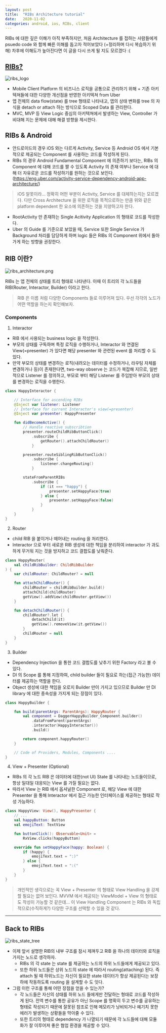 ```yaml
---
layout: post
title:  "RIBs Architecture tutorial"
date:   2020-11-02
categories: android, ios, RIBs, client 
---
```


RIBs 에 대한 깊은 이해가 아직 부족하지만, 처음 Architecture 를 접하는 사람들에게 psuedo code 와 함께 빠른 이해를 돕고자 적어보았다 (+정리하며 다시 복습하기 위해)
차후에 이해도가 높아진다면 이 글을 다시 쓰게 될 지도 모르겠다 :(

## [RIBs?](https://github.com/uber/RIBs)
![ribs_logo](/assets/images/ribs_logo.png)
- Mobile Client Platform 의 비즈니스 로직을 공통으로 관리하기 위해 + 기존 아키텍쳐들에 대한 다양한 개선점을 반영한 아키텍쳐 from Uber
- 앱 전체의 data flow(state) 를 tree 형태로 나타내고, 앱의 상태 변화를 tree 의 자식을 detach or attach 하는 방식으로 Scoped Data 를 관리한다.
- MVC, MVP 등 View Logic 중심의 아키텍쳐에서 발생하는 View, Controller 가 비대해 지는 문제에 대해 해결 방향을 제시한다.

## RIBs & Android

- 안드로이드의 경우 iOS 와는 다르게 Activity, Service 등 Android OS 에서 기본적으로 제공되는 Component 를 사용하는 코드를 작성하게 된다.
- RIBs 의 경우 Android Fundamental Component 에 의존하기 보다는, RIBs 의 Component 에 대해 코드를 짤 수 있도록 Activity 의 존재 여부나 Service 에 대해 더 자유로운 코드를 작성하기를 원하는 것으로 보인다. (https://eng.uber.com/activity-service-dependency-android-app-architecture/)
> iOS 알못이라... 정확히 어떤 부분이 Activity, Service 를 대체하는지는 모르겠다. 다만 Cross Architecture 을 위한 로직을 목적으로하는 만큼 위와 같은 platform dependent 한 요소에 의존하는 것을 지양하고자 한다.

- RootActivity 만 존재하는 Single Acitivity Application 의 형태로 코드를 작성한다.
- Uber 의 Guide 를 기준으로 보았을 때, Service 또한 Single Service 가 Background 처리를 담당하게 하며 logic 들은 RIBs 의 Component 위에서 돌아가게 하는 방향을 권장한다.

## RIB 이란?
![ribs_architecture.png](/assets/images/ribs_architecture.png)

RIBs 는 앱 전체의 상태를 트리 형태로 나타낸다. 이때 이 트리의 각 노드들을 RIB(Router, Interactor, Builder) 이라고 한다.

> RIB 은 이름 처럼 다양한 Components 들로 이루어져 있다. 우선 각각의 노드가 어떤 역할을 하는지 확인해보자.

### Components

1. Interactor

- RIB 에서 사용되는 business logic 을 작성한다.
- 부모의 상태를 구독하며 특정 로직을 수행하거나, Interactor 와 연결된 View(=presenter) 가 있다면 해당 presenter 와 관련된 event 를 처리할 수 도 있다.
- 만약 부모의 상태를 변경하는 로직(내려오는 데이터를 수정하거나, 라우팅 자체를 변경하거나 등)이 존재한다면, two-way observe 는 코드가 복잡해 지므로, 일반적으로 Listener 를 정의하고, 부모로 부터 해당 Listener 를 주입받아 부모의 상태를 변경하는 로직을 수행한다.

```kotlin
class HappyInteractor {

    // Interface for ascending RIBs
    @Inject var listener: Listener
    // Interface for current Interactor's view(=presenter)
    @Inject var presenter: HappyPresenter

    fun didBecomeActive() {
        // Handle reactive subscribtion
        presenter.routeChildRibButtonClick()
            .subscribe {
                getRouter().attachChildRouter()
            }

        presenter.routeSiblingRibButtonClick()
            .subscribe {
                listener.changeRouting()
            }

        stateFromParentRIBs
            .subscribe {
                if (it === "happy") {
                    presenter.setHappyFace(true)
                } else {
                    presenter.setHappyFace(false)
                }
            }
    }
}
```

2. Router
- child RIB 을 붙이거나 떼어내는 routing 을 처리한다.
- Interactor 으로 부터 새로운 RIB 생성에 대한 책임을 분리하여 interactor 가 과도하게 무거워 지는 것을 방지하고 코드 결합도를 낮춰준다.

```kotlin
class HappyRouter(
    val childRibBuilder: ChildRibBuilder
) {
    var childRouter: ChildRouter? = null

    fun attachChildRouter() {
        childRouter = childRibBuilder.build()
        attachChild(childRouter)
        getView().addView(childRouter.getView())
    }

    fun detachChildRouter() {
        childRouter?.let {
            detachChild(it)
            getView().removeView(it.getView())
        }
        childRouter = null
    }
}
```

3. Builder
- Dependency Injection 을 통한 코드 결합도를 낮추기 위한 Factory 라고 볼 수 있다.
- DI 의 Scope 를 통해 지정하여, child builder 들이 필요로 하는(접근 가능한) 데이터를 제공하는 역할을 한다.
- Object 생성에 대한 책임을 오로지 Builder 만이 가지고 있으므로 Builder 만 DI library 에 대한 종속성을 가지게 되는 장점이 있다.

```kotlin
class HappyBuilder {

    fun build(parentArgs: ParentArgs): HappyRouter {
        val component = DaggerHappyBuilder_Component.builder()
            .dataFromParent(parentArgs)
            .interactor(HappyInteractor())
            .build()

        return component.happyRouter()
    }

    // Code of Providers, Modules, Components ....
}
```

4. View + Presenter (Optional)
- RIBs 의 각 노드 RIB 은 데이터에 대한(not UI) State 를 나타내는 노드들이므로, 항상 일대일 대응되는 View 를 가질 필요는 없다.
- 따라서 View 는 RIB 에서 옵셔널한 Component 로, 해당 View 에 대한 Presenter 을 통해 Interactor 에서 접근 가능한 인터페이스를 제공하는 형태로 작성 가능하다.

```kotlin
class HappyView: View(), HappyPresenter {
    // ...
    val happyButton: Button
    val emojiText: TextView

    fun buttonClick(): Observable<Unit> =
        RxView.clicks(happyButton)

    override fun setHappyFace(happy: Boolean) {
        if (happy) {
            emojiText.text = ":)"
        } else {
            emojiText.text = ":("
        }
    }
}
```

> 개인적인 생각으로는 꼭 View + Presenter 의 형태로 View Handling 을 강제할 필요는 없어 보인다. MVVM 에서 제공되는 ViewModel + View 의 형태로도 작성이 가능할 것 같은데... 이 View Handling Component 는 RIBs 와 독립적으로(수직하게?) 다양한 구조를 선택할 수 있을 것 같다.

---

## Back to RIBs
![ribs_state_tree](/assets/images/ribs_state_tree.gif)

- 이제 앞서 설명한 RIB의 내부 구조를 잠시 제껴두고 RIB 을 하나의 데이터와 로직을 가지는 노드로 생각하자.
    - RIBs 의 각 state 는 state 를 제공하는 노드의 하위 노드들에게 제공되고 있다.
    - 또한 하위 노드들은 상위 노드의 state 에 따라서 routing(attaching) 된다. 즉 attach 될 때 하위노드는 자신이 필요한 state 데이터가 항상 제공된다는 보장하에 작동하도록 routing 을 설계할 수 도 잇다.
- 그럼 이런 구조를 통해 어떤 장점을 얻을 수 있는가?
    - 각 노드들은 자신의 상태를 하위 노드 들에게만 전달하는 형태로 코드를 작성하게 된다. 전역 변수를 통한 공유가 아닌 Scope 를 명확히 두고 변수를 공유하는 형태로 작성되기 때문에 잘못된 참조로 인해 메모리가 낭비되거나 예기치 못한 에러가 발생하는 상황들을 막아줄 수 있다.
    - 또한 트리의 형태로 dependency 가 나열되기 때문에 각 노드들에 대해  모듈화가 잘 이루어져 좋은 협업 환경을 제공할 수 있다.
